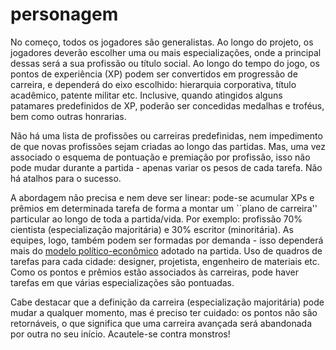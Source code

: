 # personagem

No começo, todos os jogadores são generalistas. Ao longo do projeto, os jogadores deverão escolher uma ou mais especializações, onde a principal dessas será a sua profissão ou título social. Ao longo do tempo do jogo, os pontos de experiência (XP) podem ser convertidos em progressão de carreira, e dependerá do eixo escolhido: hierarquia corporativa, título acadêmico, patente militar etc. Inclusive, quando atingidos alguns patamares predefinidos de XP, poderão ser concedidas medalhas e troféus, bem como outras honrarias.

Não há uma lista de profissões ou carreiras predefinidas, nem impedimento de que novas profissões sejam criadas ao longo das partidas. Mas, uma vez associado o esquema de pontuação e premiação por profissão, isso não pode mudar durante a partida - apenas variar os pesos de cada tarefa. Não há atalhos para o sucesso.

A abordagem não precisa e nem deve ser linear: pode-se acumular XPs e prêmios em determinada tarefa de forma a montar um \`\`plano de carreira'' particular ao longo de toda a partida/vida. Por exemplo: profissão 70% cientista (especialização majoritária) e 30% escritor (minoritária). As equipes, logo, também podem ser formadas por demanda - isso dependerá mais do [modelo político-econômico](https://www.google.com.br/books/edition/Os\_despossu%C3%ADdos/81DGDgAAQBAJ?hl=pt-BR\&gbpv=0) adotado na partida. Uso de quadros de tarefas para cada cidade: designer, projetista, engenheiro de materiais etc. Como os pontos e prêmios estão associados às carreiras, pode haver tarefas em que várias especializações são pontuadas.

Cabe destacar que a definição da carreira (especialização majoritária) pode mudar a qualquer momento, mas é preciso ter cuidado: os pontos não são retornáveis, o que significa que uma carreira avançada será abandonada por outra no seu início. Acautele-se contra monstros!
